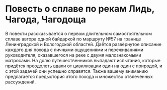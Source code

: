 # Повесть о сплаве по рекам Лидь, Чагода, Чагодоща

В повести рассказывается о первом длительном самостоятельном сплаве автора одной байдаркой по маршруту №57 на границе Ленинградской и Вологодской областей. Даётся развёрнутое описание каждого дня похода с личными ощущениями и переживаниями руководителя, оказавшегося на реке с двумя малознакомыми матросами. На долю путешественников выпадают испытания, которые придётся преодолеть вдали от цивилизации один на один с природой, и с этой задачей они успешно справятся. Также вашему вниманию предлагается предыстория этого похода и множество отвлечённых рассуждений.
